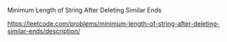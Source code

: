 Minimum Length of String After Deleting Similar Ends


https://leetcode.com/problems/minimum-length-of-string-after-deleting-similar-ends/description/

